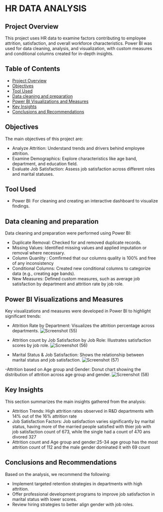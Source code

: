 # HR DATA ANALYSIS

## Project Overview
This project uses HR data to examine factors contributing to employee attrition, satisfaction, and overall workforce characteristics. Power BI was used for data cleaning, analysis, and visualization, with custom measures and conditional columns created for in-depth insights.

## Table of Contents
- [Project Overview](#project-overview)
- [Objectives](#objectives)
- [Tool Used](#tool-used)
- [Data cleaning and preparation](#data-cleaning-and-preparation ) 
- [Power BI Visualizations and Measures](#power-bi-visualizations-and-measures)
- [Key Insights](#key-insights)
- [Conclusions and Recommendations](#conclusions-and-recommendations)

## Objectives
The main objectives of this project are:

- Analyze Attrition: Understand trends and drivers behind employee attrition.
- Examine Demographics: Explore characteristics like age band, department, and education field.
- Evaluate Job Satisfaction: Assess job satisfaction across different roles and marital statuses.


## Tool Used
- Power BI: For cleaning and creating an interactive dashboard to visualize findings.


## Data cleaning and preparation 

Data cleaning and preparation were performed using Power BI:

- Duplicate Removal: Checked for and removed duplicate records.
- Missing Values: Identified missing values and applied imputation or removal where necessary.
- Column Quanlity : Comfirmed that our columns quality is 100% and free of any inconsistency 
- Conditional Columns: Created new conditional columns to categorize data (e.g., creating age bands).
- New Measures: Defined custom measures, such as average job satisfaction by department and attrition rate by job role.

## Power BI Visualizations and Measures

Key visualizations and measures were developed in Power BI to highlight significant trends:

- Attrition Rate by Department: Visualizes the attrition percentage across departments.
  ![Screenshot (55)](https://github.com/user-attachments/assets/1af003ee-b39c-4f25-9131-104ad9694722)

- Attrition count by Job Satisfaction by Job Role: Illustrates satisfaction scores by job role.
![Screenshot (56)](https://github.com/user-attachments/assets/0aa96b2e-4484-4bf6-9b66-534813a98803)

  
- Marital Status & Job Satisfaction: Shows the relationship between marital status and job satisfaction.
![Screenshot (57)](https://github.com/user-attachments/assets/ae294f7b-ce6b-419f-95d3-1263f37b8e27)

  
-Attrition based on Age group and Gender: Donut chart showing the distribution of attrition across age group and gender.
![Screenshot (58)](https://github.com/user-attachments/assets/88028e4e-e4c9-49e5-8191-05809812cfb1)


## Key Insights
This section summarizes the main insights gathered from the analysis:

- Attrition Trends: High attrition rates observed in R&D departments with 14% out of the 16% attrition rate
- Job Satisfaction Factors: Job satisfaction varies significantly by marital status, having more of the married people satisfied with thier job with job satisfaction count of 673, while the single had a count of 470 ans divored 327
- Attrition count and Age group and gender:25-34 age group has the most attrition count of 112 and the male gender dominated it with 69 count


## Conclusions and Recommendations

Based on the analysis, we recommend the following:

- Implement targeted retention strategies in departments with high attrition.
- Offer professional development programs to improve job satisfaction in marital status with lower scores.
- Review hiring strategies to better align gender with job roles.
